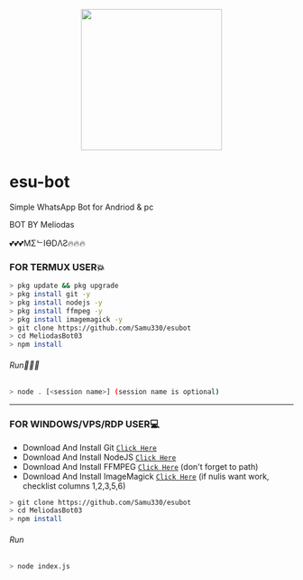<p align="center">
<img src="https://c.tenor.com/ydB-bVb1KAwAAAAC/meliodas-the-seven-deadly-sins.gif" width="250" height="250"/>
</p>

# esu-bot
Simple WhatsApp Bot for Andriod & pc

BOT BY Meliodas

💕💕💕MΣᄂIӨDΛƧ🔥🔥🔥

### FOR TERMUX USER💥
```bash
> pkg update && pkg upgrade
> pkg install git -y
> pkg install nodejs -y
> pkg install ffmpeg -y
> pkg install imagemagick -y
> git clone https://github.com/Samu330/esubot
> cd MeliodasBot03
> npm install
```
###### Run🏃🏻‍♂️
```bash
> node . [<session name>] (session name is optional)
```

---------

### FOR WINDOWS/VPS/RDP USER💻
* Download And Install Git [`Click Here`](https://git-scm.com/downloads) <br>
* Download And Install NodeJS [`Click Here`](https://nodejs.org/en/download) <br>
* Download And Install FFMPEG [`Click Here`](https://ffmpeg.org/download.html) (don't forget to path) 
* Download And Install ImageMagick [`Click Here`](https://imagemagick.org/script/download.php) (if nulis want work,  checklist columns 1,2,3,5,6) 
```bash
> git clone https://github.com/Samu330/esubot
> cd MeliodasBot03
> npm install
```
###### Run
```bash
> node index.js
```
